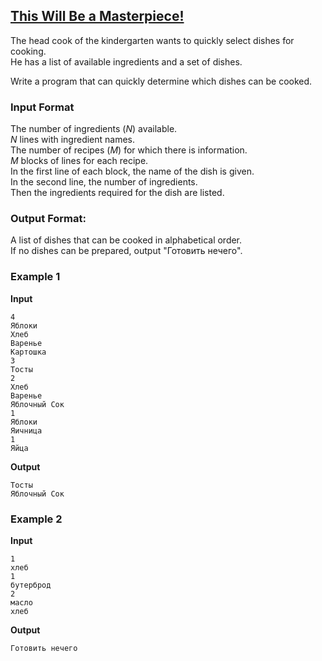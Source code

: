 ## [This Will Be a Masterpiece!](../../../solutions/3.2/32_n.py)

The head cook of the kindergarten wants to quickly select dishes for cooking.\
He has a list of available ingredients and a set of dishes.

Write a program that can quickly determine which dishes can be cooked.

### Input Format

The number of ingredients ($N$) available.\
$N$ lines with ingredient names.\
The number of recipes ($M$) for which there is information.\
$M$ blocks of lines for each recipe.\
In the first line of each block, the name of the dish is given.\
In the second line, the number of ingredients.\
Then the ingredients required for the dish are listed.

### Output Format:

A list of dishes that can be cooked in alphabetical order.\
If no dishes can be prepared, output "Готовить нечего".

### Example 1

__Input__
```plaintext
4
Яблоки
Хлеб
Варенье
Картошка
3
Тосты
2
Хлеб
Варенье
Яблочный Сок
1
Яблоки
Яичница
1
Яйца
```

__Output__
```plaintext
Тосты
Яблочный Сок
```

### Example 2

__Input__
```plaintext
1
хлеб
1
бутерброд
2
масло
хлеб
```

__Output__
```plaintext
Готовить нечего
```